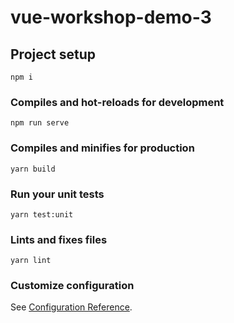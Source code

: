 # vue-workshop-demo-3

## Project setup
```
npm i
```

### Compiles and hot-reloads for development
```
npm run serve
```

### Compiles and minifies for production
```
yarn build
```

### Run your unit tests
```
yarn test:unit
```

### Lints and fixes files
```
yarn lint
```

### Customize configuration
See [Configuration Reference](https://cli.vuejs.org/config/).
